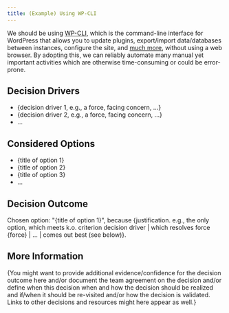 ```yaml
---
title: (Example) Using WP-CLI
---
```


We should be using [WP-CLI](https://wp-cli.org/), which is the command-line interface for WordPress that allows you to update plugins, export/import data/databases between instances, configure the site, and [much more](https://developer.wordpress.org/cli/commands/), without using a web browser. By adopting this, we can reliably automate many manual yet important activities which are otherwise time-consuming or could be error-prone.

<!-- This is an optional element. Feel free to remove. -->

## Decision Drivers

- {decision driver 1, e.g., a force, facing concern, …}
- {decision driver 2, e.g., a force, facing concern, …}
- … <!-- numbers of drivers can vary -->

## Considered Options

- {title of option 1}
- {title of option 2}
- {title of option 3}
- … <!-- numbers of options can vary -->

## Decision Outcome

Chosen option: "{title of option 1}", because
{justification. e.g., the only option, which meets k.o. criterion decision driver | which resolves force {force} | … | comes out best (see below)}.

<!-- This is an optional element. Feel free to remove it. -->

## More Information

{You might want to provide additional evidence/confidence for the decision outcome here and/or
document the team agreement on the decision and/or define when this decision when and how the decision should be realized and if/when it should be re-visited and/or how the decision is validated.
Links to other decisions and resources might here appear as well.}
